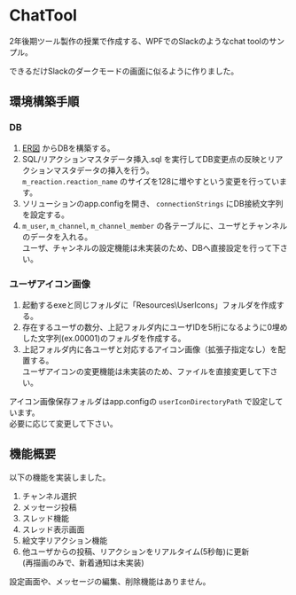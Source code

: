 # ChatTool

2年後期ツール製作の授業で作成する、WPFでのSlackのようなchat toolのサンプル。

できるだけSlackのダークモードの画面に似るように作りました。

## 環境構築手順
### DB

1. [ER図](https://github.com/human-osaka-game-2018/NWAndToolHomework/blob/master/ChatToolERDiagram/Ver_1_1/ChatToolERParagraph.mwb) からDBを構築する。
2. SQL/リアクションマスタデータ挿入.sql を実行してDB変更点の反映とリアクションマスタデータの挿入を行う。  
   `m_reaction.reaction_name` のサイズを128に増やすという変更を行っています。
3. ソリューションのapp.configを開き、 `connectionStrings` にDB接続文字列を設定する。
4. `m_user`, `m_channel`, `m_channel_member` の各テーブルに、ユーザとチャンネルのデータを入れる。  
    ユーザ、チャンネルの設定機能は未実装のため、DBへ直接設定を行って下さい。

### ユーザアイコン画像
1. 起動するexeと同じフォルダに「Resources\UserIcons」フォルダを作成する。
2. 存在するユーザの数分、上記フォルダ内にユーザIDを5桁になるように0埋めした文字列(ex.00001)のフォルダを作成する。
3. 上記フォルダ内に各ユーザと対応するアイコン画像（拡張子指定なし）を配置する。  
    ユーザアイコンの変更機能は未実装のため、ファイルを直接変更して下さい。

アイコン画像保存フォルダはapp.configの `userIconDirectoryPath` で設定しています。  
必要に応じて変更して下さい。


## 機能概要
以下の機能を実装しました。
1. チャンネル選択
2. メッセージ投稿
3. スレッド機能
4. スレッド表示画面
5. 絵文字リアクション機能
6. 他ユーザからの投稿、リアクションをリアルタイム(5秒毎)に更新  
    (再描画のみで、新着通知は未実装)

設定画面や、メッセージの編集、削除機能はありません。